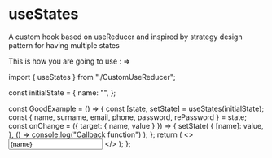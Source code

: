 # useStates

A custom hook based on useReducer and inspired by strategy design pattern for having multiple states


This is how you are going to use : =>

import { useStates } from "./CustomUseReducer";

const initialState = {
  name: "",
};

const GoodExample = () => {
  const [state, setState] = useStates(initialState);
  const { name, surname, email, phone, password, rePassword } = state;
  const onChange = ({ target: { name, value } }) => {
    setState(
      {
        [name]: value,
      },
      () => console.log("Callback function")
    );
  };
  return (
    <>
      <input name="name" type="text" value={name} onChange={onChange} />
    </>
  );
};
